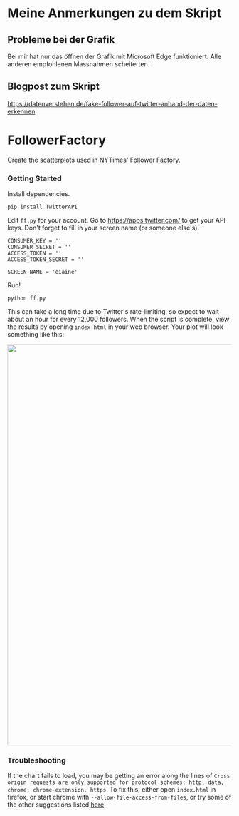 # Meine Anmerkungen zu dem Skript
## Probleme bei der Grafik
Bei mir hat nur das öffnen der Grafik mit Microsoft Edge funktioniert. Alle anderen empfohlenen Massnahmen scheiterten. 
## Blogpost zum Skript
https://datenverstehen.de/fake-follower-auf-twitter-anhand-der-daten-erkennen


# FollowerFactory
Create the scatterplots used in [NYTimes' Follower Factory](https://www.nytimes.com/interactive/2018/01/27/technology/social-media-bots.html).

### Getting Started
Install dependencies. 
```
pip install TwitterAPI
```

Edit `ff.py` for your account. Go to https://apps.twitter.com/ to get your API keys. 
Don't forget to fill in your screen name (or someone else's).

```
CONSUMER_KEY = ''
CONSUMER_SECRET = ''
ACCESS_TOKEN = ''
ACCESS_TOKEN_SECRET = ''

SCREEN_NAME = 'eiaine'
```

Run!
```
python ff.py
```

This can take a long time due to Twitter's rate-limiting, so expect to wait about an hour for every 12,000 followers. When the script is complete, view the results by opening `index.html` in your web browser. Your plot will look something like this:

<img src="https://raw.githubusercontent.com/elaineo/FollowerFactory/master/eiaine.png" width="900">

### Troubleshooting
If the chart fails to load, you may be getting an error along the lines of `Cross origin requests are only supported for protocol schemes: http, data, chrome, chrome-extension, https`. To fix this, either open `index.html` in firefox, or start chrome with `--allow-file-access-from-files`, or try some of the other suggestions listed [here](https://stackoverflow.com/questions/10752055/cross-origin-requests-are-only-supported-for-http-error-when-loading-a-local).
